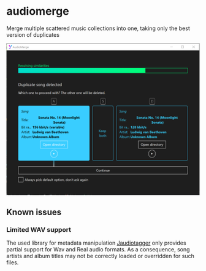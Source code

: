 # audiomerge
Merge multiple scattered music collections into one, taking only the best version of duplicates

![screenshot during merging](media/screenshots/screenshot-merge-songs-windows.png)

## Known issues

### Limited WAV support

The used library for metadata manipulation [Jaudiotagger](http://www.jthink.net/jaudiotagger/index.jsp) only provides partial support for Wav and Real audio formats.
As a consequence, song artists and album titles may not be correctly loaded or overridden for such files.
